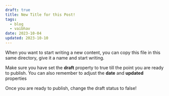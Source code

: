 ```yaml
---
draft: true
title: New Title for this Post!
tags:
  - blog
  - vaibhav
date: 2023-10-04
updated: 2023-10-10
---
```

When you want to start writing a new content, you can copy this file in this same directory, give it a name and start writing. 

Make sure you have set the **draft** property to true till the point you are ready to publish. 
You can also remember to adjust the **date** and **updated** properties

Once you are ready to publish, change the draft status to false!